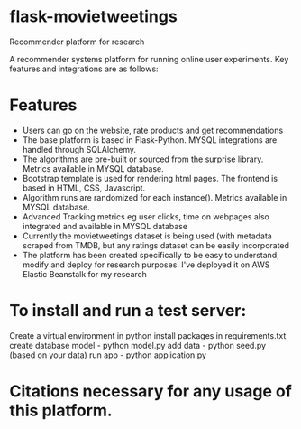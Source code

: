 # flask-movietweetings
Recommender platform for research


A recommender systems platform for running online user experiments. Key features and integrations are as follows:
# Features
- Users can go on the website, rate products and get recommendations
- The base platform is based in Flask-Python. MYSQL integrations are handled through SQLAlchemy.
- The algorithms are pre-built or sourced from the surprise library. Metrics available in MYSQL database.
- Bootstrap template is used for rendering html pages. The frontend is based in HTML, CSS, Javascript.
- Algorithm runs are randomized for each instance(). Metrics available in MYSQL database.
- Advanced Tracking metrics eg user clicks, time on webpages also integrated and available in MYSQL database
- Currently the movietweetings dataset is being used (with metadata scraped from TMDB, but any ratings dataset can be easily incorporated
- The platform has been created specifically to be easy to understand, modify and deploy for research purposes. I've deployed it on AWS Elastic Beanstalk for my research

# To install and run a test server:
Create a virtual environment in python install packages in requirements.txt create database model - python model.py add data - python seed.py (based on your data) run app - python application.py

# Citations necessary for any usage of this platform.
